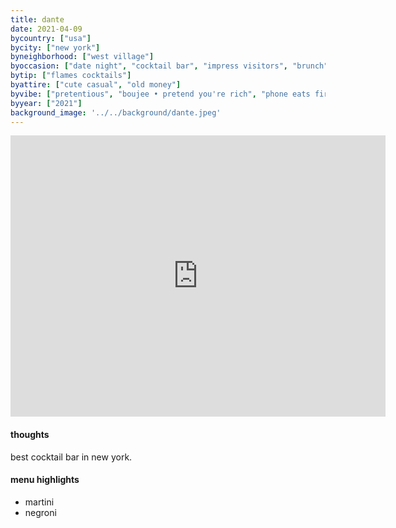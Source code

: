 ```yaml
---
title: dante
date: 2021-04-09
bycountry: ["usa"]
bycity: ["new york"]
byneighborhood: ["west village"]
byoccasion: ["date night", "cocktail bar", "impress visitors", "brunch", "day drink • patio pounders", "people watching"]
bytip: ["flames cocktails"]
byattire: ["cute casual", "old money"]
byvibe: ["pretentious", "boujee • pretend you're rich", "phone eats first", "friendly staff • welcoming", "warm • cozy", "patio action • garden seating"]
byyear: ["2021"]
background_image: '../../background/dante.jpeg'
---
```


<iframe src="https://www.google.com/maps/embed?pb=!1m18!1m12!1m3!1d3023.5080194145435!2d-74.00421932343524!3d40.72884573658354!2m3!1f0!2f0!3f0!3m2!1i1024!2i768!4f13.1!3m3!1m2!1s0x89c2599211bc0e53%3a0x3c39f8f40f515e27!2sdante%20nyc!5e0!3m2!1sen!2sus!4v1696014534996!5m2!1sen!2sus" width="600" height="450" style="border:0;" allowfullscreen="" loading="lazy" referrerpolicy="no-referrer-when-downgrade"></iframe>

#### thoughts
best cocktail bar in new york.

#### menu highlights
* martini
* negroni